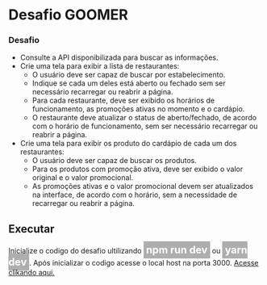 # Desafio GOOMER
### Desafio

- Consulte a API disponibilizada para buscar as informações.
- Crie uma tela para exibir a lista de restaurantes:
    - O usuário deve ser capaz de buscar por estabelecimento.
    - Indique se cada um deles está aberto ou fechado sem ser necessário recarregar ou reabrir a página.
    - Para cada restaurante, deve ser exibido os horários de funcionamento, as promoções ativas no momento e o cardápio.
    - O restaurante deve atualizar o status de aberto/fechado, de acordo com o horário de funcionamento, sem ser necessário recarregar ou reabrir a página.
- Crie uma tela para exibir os produto do cardápio de cada um dos restaurantes:
    - O usuário deve ser capaz de buscar os produtos. 
    - Para os produtos com promoção ativa, deve ser exibido o valor original e o valor promocional.
    - As promoções ativas e o valor promocional devem ser atualizados na interface, de acordo com o horário, sem a necessidade de recarregar ou reabrir a página.

## Executar

<p>Inicialize o codigo do desafio ultilizando <b style="font-size: 20px; padding: 5px; background-color:#00000050; color: #fff">npm run dev</b> ou <b style="font-size: 20px; padding: 5px; background-color:#00000050; color: #fff">yarn dev</b>. Após inicializar o codigo acesse o local host na porta 3000. <a target="_blank" href="http://localhost:3000/">Acesse clikando aqui.</a></p>